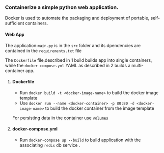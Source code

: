 ### Containerize a simple python web application.

Docker is used to automate the packaging and deployment of portable, self-sufficient containers.


#### Web App
The application `main.py` is in the `src` folder and its dpendencies are contained in the 
`requirements.txt` file


The `Dockerfile` file,described in 1 build  builds app into single containers, while the
`docker-compose.yml` YAML as described in 2 builds a multi-container app.

1. #### Dockerfile
 
   * Run `docker build -t <docker-image-name>` to build the docker image template
   * Use `docker run --name <docker-container> -p 80:80 -d <docker-image-name>` to build the docker container from the image template

   For persisting data in the container use [`volumes`](https://docs.docker.com/storage/volumes/)


2. #### docker-compose.yml

   * Run `docker-compose up --build` to build application with the  associating `redis` db service . 


